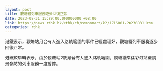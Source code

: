 ```yaml
---
layout: post
title: 觀塘綫列車服務逐步回復正常
date: 2023-08-31 15:29:00.000000000 +08:00
link: https://news.rthk.hk/rthk/ch/component/k2/1716001-20230831.htm
categories: rthk
---
```


港鐵表示，觀塘站月台有人進入路軌範圍的事件已經處理好，觀塘綫列車服務逐步回復正常。

港鐵較早時表示，由於觀塘站2號月台有人進入路軌範圍，觀塘綫來往彩虹站至調景嶺站的列車服務一度暫停。
